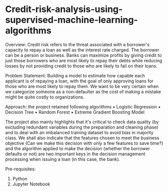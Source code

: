 # Credit-risk-analysis-using-supervised-machine-learning-algorithms

Overview: Credit risk refers to the threat associated with a borrower's capacity to repay a loan as well 
as the interest rate charged. The borrower can be a person or business. Banks can maximize profits by 
giving credit to just those borrowers who are most likely to repay their debts while reducing losses by 
not providing credit to those who are likely to fail on their loans.

Problem Statement: Building a model to estimate how capable each applicant is of repaying a loan, 
with the goal of only approving loans for those who are most likely to repay them. We want to be very 
certain when we categorize someone as a non-defaulter as the cost of making a mistake might be 
quite costly to organizations. 

Approach: the project retained following algorithms
▪ Logistic Regression
▪ Decision Tree
▪ Random Forest
▪ Extreme Gradient Boosting Model

The project also mainly highlights that it's critical to check data quality (by excluding redundant 
variables during the preparation and cleaning phase) and to deal with an imbalanced training dataset 
to avoid bias in majority class. We shall also indicate that the features chosen to meet the business 
objective (Can we make this decision with only a few features to save time?) and the algorithm applied 
to make the decision (whether the borrower defaults or not) are two important keys in the decision 
management processing when issuing a loan (in this case, the bank).

Pre-requisites:
1) Python
2) Jupyter Notebook
